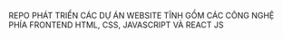 REPO PHÁT TRIỂN CÁC DỰ ÁN WEBSITE TĨNH GỒM CÁC CÔNG NGHỆ PHÍA FRONTEND HTML, CSS, JAVASCRIPT VÀ REACT JS